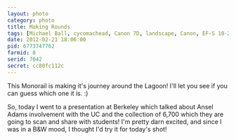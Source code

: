 ```yaml
---
layout: photo
category: photo
title: Making Rounds
tags: [Michael Ball, cycomachead, Canon 7D, landscape, Canon, EF-S 10-22, Disney, DLR, Disneyland, Monorail, Lagoon, Disneyland Resort, Tomorrowland, Finding Nemo, Matterhorm, HDR, HDRI, B&W, Black and white, subs, submarine]
date: 2012-02-21 18:06:00
pid: 6773747762
farmid: 8
serid: 7042
secret: cc80fc112c
---
```


This Monorail is making it's journey around the Lagoon! I'll let you see if you can guess which one it is. :)

So, today I went to a presentation at Berkeley which talked about Ansel Adams involvement with the UC and the collection of 6,700 which they are going to scan and share with students! I'm pretty darn excited, and since I was in a B&W mood, I thought I'd try it for today's shot!
